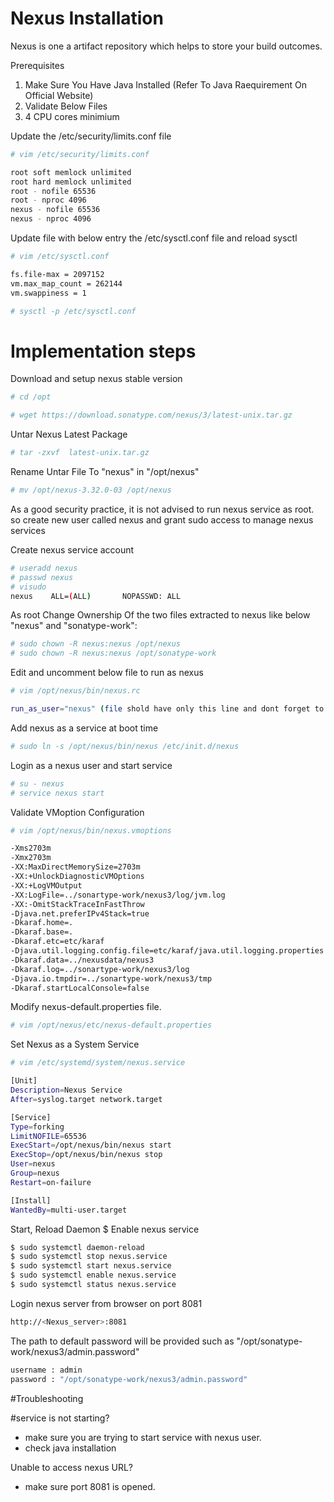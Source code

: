 # Nexus Installation
Nexus is one a artifact repository which helps to store your build outcomes.  

Prerequisites
1. Make Sure You Have Java Installed (Refer To Java Raequirement On Official Website)
2. Validate Below Files
3. 4 CPU cores minimium

Update the /etc/security/limits.conf file 

```sh
# vim /etc/security/limits.conf

root soft memlock unlimited
root hard memlock unlimited
root - nofile 65536
root - nproc 4096
nexus - nofile 65536
nexus - nproc 4096
```

Update file with below entry the /etc/sysctl.conf file and reload sysctl

```sh
# vim /etc/sysctl.conf

fs.file-max = 2097152
vm.max_map_count = 262144
vm.swappiness = 1

# sysctl -p /etc/sysctl.conf
```

# Implementation steps 
Download and setup nexus stable version

```sh 
# cd /opt
```
```sh 
# wget https://download.sonatype.com/nexus/3/latest-unix.tar.gz
```
Untar Nexus Latest Package
```sh 
# tar -zxvf  latest-unix.tar.gz
```

Rename Untar File To "nexus"  in "/opt/nexus" 

```sh 
# mv /opt/nexus-3.32.0-03 /opt/nexus
```

As a good security practice, it is not advised to run nexus service as root. so create new user called nexus and grant sudo access to manage nexus services 

Create nexus service account 
```sh 
# useradd nexus
# passwd nexus
# visudo
nexus    ALL=(ALL)       NOPASSWD: ALL
```
As root Change Ownership Of the two files extracted  to nexus  like below "nexus" and "sonatype-work":
```sh 
# sudo chown -R nexus:nexus /opt/nexus
# sudo chown -R nexus:nexus /opt/sonatype-work
```
Edit and uncomment below file to run as nexus

```sh 
# vim /opt/nexus/bin/nexus.rc
```
```sh 
run_as_user="nexus" (file shold have only this line and dont forget to uncomment "remove #")
```
Add nexus as a service at boot time
```sh
# sudo ln -s /opt/nexus/bin/nexus /etc/init.d/nexus
```
Login as a nexus user and start service

```sh
# su - nexus
# service nexus start
```
Validate VMoption Configuration 
```sh 
# vim /opt/nexus/bin/nexus.vmoptions
```

```sh
-Xms2703m
-Xmx2703m
-XX:MaxDirectMemorySize=2703m
-XX:+UnlockDiagnosticVMOptions
-XX:+LogVMOutput
-XX:LogFile=../sonartype-work/nexus3/log/jvm.log
-XX:-OmitStackTraceInFastThrow
-Djava.net.preferIPv4Stack=true
-Dkaraf.home=.
-Dkaraf.base=.
-Dkaraf.etc=etc/karaf
-Djava.util.logging.config.file=etc/karaf/java.util.logging.properties
-Dkaraf.data=../nexusdata/nexus3
-Dkaraf.log=../sonartype-work/nexus3/log
-Djava.io.tmpdir=../sonartype-work/nexus3/tmp
-Dkaraf.startLocalConsole=false
```
Modify nexus-default.properties file.

```sh
# vim /opt/nexus/etc/nexus-default.properties
```
Set Nexus as a System Service

```sh
# vim /etc/systemd/system/nexus.service
``` 
 ```sh
 [Unit]
Description=Nexus Service
After=syslog.target network.target

[Service]
Type=forking
LimitNOFILE=65536
ExecStart=/opt/nexus/bin/nexus start
ExecStop=/opt/nexus/bin/nexus stop
User=nexus
Group=nexus
Restart=on-failure

[Install]
WantedBy=multi-user.target
```
Start, Reload Daemon $ Enable nexus service 
```sh
$ sudo systemctl daemon-reload
$ sudo systemctl stop nexus.service
$ sudo systemctl start nexus.service
$ sudo systemctl enable nexus.service
$ sudo systemctl status nexus.service

```
 
Login nexus server from browser on port 8081
```sh
http://<Nexus_server>:8081
```
The path to default password will be provided such as "/opt/sonatype-work/nexus3/admin.password"

```sh
username : admin  
password : "/opt/sonatype-work/nexus3/admin.password"
```
#Troubleshooting

#service is not starting?
- make sure you are trying to start service with nexus user. 
- check java installation

Unable to access nexus URL?
- make sure port 8081 is opened.
